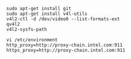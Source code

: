     sudo apt-get install git
    sudo apt-get install v4l-utils
    v4l2-ctl -d /dev/video0 --list-formats-ext
    qv4l2
    v4l2-sysfs-path

    vi /etc/environment
    http_proxy=http://proxy-chain.intel.com:911
    https_proxy=http://proxy-chain.intel.com:911


